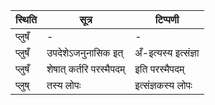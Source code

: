 | स्थिति | सूत्र | टिप्पणी |
| ----- | ------- | ------ |
| प्लुषँ | - | - |
| प्लुषँ | उपदेशेऽजनुनासिक इत् | अँ-इत्यस्य इत्संज्ञा |
| प्लुषँ | शेषात् कर्तरि परस्मैपदम् | इति परस्मैपदम् |
| प्लुष् | तस्य लोपः | इत्संज्ञकस्य लोपः |
